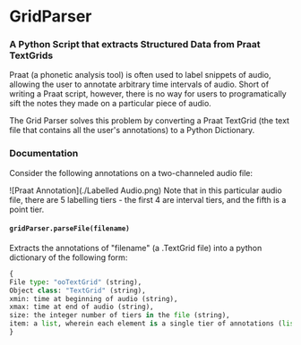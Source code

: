 # GridParser
### A Python Script that extracts Structured Data from Praat TextGrids

Praat (a phonetic analysis tool) is often used to label snippets of audio, allowing the user to annotate arbitrary time intervals of audio. Short of writing a Praat script, however, there is no way for users to programatically sift the notes they made on a particular piece of audio. 

The Grid Parser solves this problem by converting a Praat TextGrid (the text file that contains all the user's annotations) to a Python Dictionary. 

### Documentation
Consider the following annotations on a two-channeled audio file:

![Praat Annotation](./Labelled Audio.png)
Note that in this particular audio file, there are 5 labelling tiers - the first 4 are interval tiers, and the fifth is a point tier. 

#### `gridParser.parseFile(filename)`
Extracts the annotations of "filename" (a .TextGrid file) into a python dictionary of the following form:
```python
{
File type: "ooTextGrid" (string),
Object class: "TextGrid" (string),
xmin: time at beginning of audio (string),
xmax: time at end of audio (string),
size: the integer number of tiers in the file (string),
item: a list, wherein each element is a single tier of annotations (list)
}
``` 
   
   







